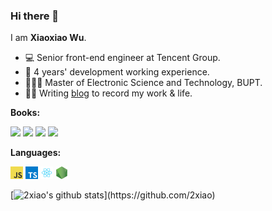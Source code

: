 ### Hi there 👋

I am **Xiaoxiao Wu**.

* 💻   Senior front-end engineer at Tencent Group.
* 📆   4 years' development working experience.
* 👩🏻‍🎓   Master of Electronic Science and Technology, BUPT.
* ✍🏻   Writing [blog](https://2xiao.github.io) to record my work & life.

**Books:**  

<code>[<img height="200" src="https://2xiao.github.io/assets/image/leetcode-js-logo.png">](https://2xiao.github.io/)</code>
<code>[<img height="200" src="https://2xiao.github.io/assets/image/react-logo.png">](https://2xiao.github.io/my-react/)</code>
<code>[<img height="200" src="https://2xiao.github.io/assets/image/vue-logo.png">](https://2xiao.github.io/my-vue/)</code>
<code>[<img height="200" src="https://2xiao.github.io/assets/image/system-logo.png">](https://2xiao.github.io/system-design/)</code>

**Languages:**  

<code><img height="20" src="https://raw.githubusercontent.com/github/explore/80688e429a7d4ef2fca1e82350fe8e3517d3494d/topics/javascript/javascript.png"></code>
<code><img height="20" src="https://raw.githubusercontent.com/github/explore/80688e429a7d4ef2fca1e82350fe8e3517d3494d/topics/typescript/typescript.png"></code>
<code><img height="20" src="https://raw.githubusercontent.com/github/explore/80688e429a7d4ef2fca1e82350fe8e3517d3494d/topics/react/react.png"></code>
<code><img height="20" src="https://raw.githubusercontent.com/github/explore/80688e429a7d4ef2fca1e82350fe8e3517d3494d/topics/nodejs/nodejs.png"></code>

[![2xiao's github stats](https://github-readme-stats.vercel.app/api?username=2xiao&show_icons=true&bg_color=320,323031,84a59d&icon_color=b0c4b1&title_color=eec170&text_color=a2a392&include_all_commits=true")](https://github.com/2xiao)


